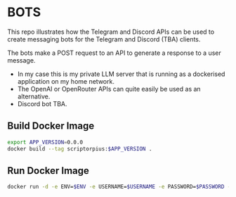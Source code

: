 # BOTS

This repo illustrates how the Telegram and Discord APIs can be used to create messaging bots for the Telegram and Discord (TBA) clients.

The bots make a POST request to an API to generate a response to a user message.

- In my case this is my private LLM server that is running as a dockerised application on my home network.
- The OpenAI or OpenRouter APIs can quite easily be used as an alternative.
- Discord bot TBA.

## Build Docker Image

```bash
export APP_VERSION=0.0.0
docker build --tag scriptorpius:$APP_VERSION .
```

## Run Docker Image

```bash
docker run -d -e ENV=$ENV -e USERNAME=$USERNAME -e PASSWORD=$PASSWORD -e MONGO_HOST=$MONGO_HOST -e BOT_TOKEN=$BOT_TOKEN -e API_URL=$API_URL scriptorpius:$APP_VERSION
```